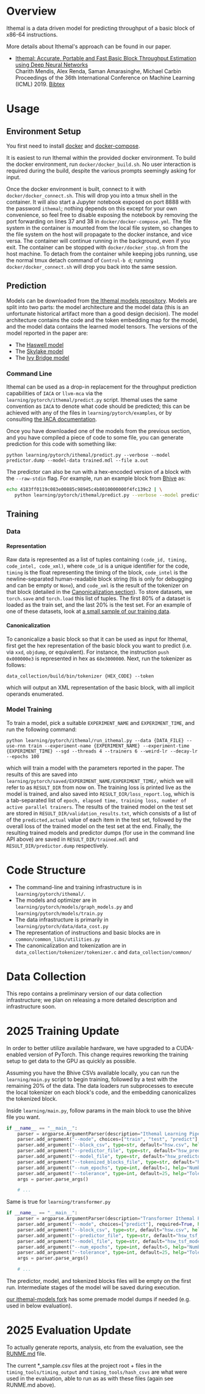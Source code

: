 
# Overview

Ithemal is a data driven model for predicting throughput of a basic block of x86-64 instructions.

More details about Ithemal's approach can be found in our paper.

* [Ithemal: Accurate, Portable and Fast Basic Block Throughput Estimation using Deep Neural Networks](https://arxiv.org/abs/1808.07412)<br>
   Charith Mendis, Alex Renda, Saman Amarasinghe, Michael Carbin<br>
   Proceedings of the 36th International Conference on Machine Learning (ICML) 2019.
   [Bibtex](http://groups.csail.mit.edu/commit/bibtex.cgi?key=ithemal-icml)

# Usage

## Environment Setup

You first need to install [docker](https://github.com/docker/docker-install) and [docker-compose](https://docs.docker.com/compose/install/).

It is easiest to run Ithemal within the provided docker environment.
To build the docker environment, run `docker/docker_build.sh`.
No user interaction is required during the build, despite the various prompts seemingly asking for input.

Once the docker environment is built, connect to it with `docker/docker_connect.sh`.
This will drop you into a tmux shell in the container.
It will also start a Jupyter notebook exposed on port 8888 with the password `ithemal`; nothing depends on this except for your own convenience, so feel free to disable exposing the notebook by removing the port forwarding on lines 37 and 38 in `docker/docker-compose.yml`.
The file system in the container is mounted from the local file system, so changes to the file system on the host will propagate to the docker instance, and vice versa.
The container will continue running in the background, even if you exit.
The container can be stopped with `docker/docker_stop.sh` from the host machine.
To detach from the container while keeping jobs running, use the normal tmux detach command of `Control-b d`; running `docker/docker_connect.sh` will drop you back into the same session.

## Prediction

Models can be downloaded from [the Ithemal models repository](https://www.github.com/psg-mit/Ithemal-models).
Models are split into two parts: the model architecture and the model data (this is an unfortunate historical artifact more than a good design decision).
The model architecture contains the code and the token embedding map for the model, and the model data contains the learned model tensors.
The versions of the model reported in the paper are:
- The [Haswell model](https://github.com/psg-mit/Ithemal-models/blob/master/paper/haswell/)
- The [Skylake model](https://github.com/psg-mit/Ithemal-models/blob/master/paper/skylake/)
- The [Ivy Bridge model](https://github.com/psg-mit/Ithemal-models/blob/master/paper/ivybridge/)

### Command Line

Ithemal can be used as a drop-in replacement for the throughput prediction capabilities of `IACA` or `llvm-mca` via the `learning/pytorch/ithemal/predict.py` script.
Ithemal uses the same convention as `IACA` to denote what code should be predicted; this can be achieved with any of the files in `learning/pytorch/examples`, or by consulting [the IACA documentation](https://software.intel.com/en-us/articles/intel-architecture-code-analyzer).

Once you have downloaded one of the models from the previous section, and you have compiled a piece of code to some file, you can generate prediction for this code with something like:
```
python learning/pytorch/ithemal/predict.py --verbose --model predictor.dump --model-data trained.mdl --file a.out
```

The predictor can also be run with a hex-encoded version of a block with the `--raw-stdin` flag. For example, run an example block from [Bhive](https://github.com/ithemal/bhive/blob/master/benchmark/throughput/hsw.csv) as:
```bash
echo 4183ff0119c083e00885c98945c4b8010000000f4fc139c2 | \
   python learning/pytorch/ithemal/predict.py --verbose --model predictor.dump --model-data trained.mdl --raw-stdin
```

## Training

### Data

#### Representation

Raw data is represented as a list of tuples containing `(code_id, timing, code_intel, code_xml)`, where `code_id` is a unique identifier for the code, `timing` is the float representing the timing of the block, `code_intel` is the newline-separated human-readable block string (tis is only for debugging and can be empty or `None`), and `code_xml` is the result of the tokenizer on that block (detailed in the [Canonicalization section](#canonicalization)).
To store datasets, we `torch.save` and `torch.load` this list of tuples.
The first 80% of a dataset is loaded as the train set, and the last 20% is the test set.
For an example of one of these datasets, look at [a small sample of our training data](https://github.com/psg-mit/Ithemal-models/blob/master/paper/data/haswell_sample1000.data).

#### Canonicalization

To canonicalize a basic block so that it can be used as input for Ithemal, first get the hex representation of the basic block you want to predict (i.e. via `xxd`, `objdump`, or equivalent).
For instance, the instruction `push   0x000000e3` is represented in hex as `68e3000000`.
Next, run the tokenizer as follows:
```
data_collection/build/bin/tokenizer {HEX_CODE} --token
```
which will output an XML representation of the basic block, with all implicit operands enumerated.

### Model Training

To train a model, pick a suitable `EXPERIMENT_NAME` and `EXPERIMENT_TIME`, and run the following command:
```
python learning/pytorch/ithemal/run_ithemal.py --data {DATA_FILE} --use-rnn train --experiment-name {EXPERIMENT_NAME} --experiment-time {EXPERIMENT_TIME} --sgd --threads 4 --trainers 6 --weird-lr --decay-lr --epochs 100
```
which will train a model with the parameters reported in the paper.
The results of this are saved into `learning/pytorch/saved/EXPERIMENT_NAME/EXPERIMENT_TIME/`, which we will refer to as `RESULT_DIR` from now on.
The training loss is printed live as the model is trained, and also saved into `RESULT_DIR/loss_report.log`, which is a tab-separated list of `epoch, elapsed time, training loss, number of active parallel trainers`.
The results of the trained model on the test set are stored in `RESULT_DIR/validation_results.txt`, which consists of a list of of the `predicted,actual` value of each item in the test set, followed by the overall loss of the trained model on the test set at the end.
Finally, the resulting trained models and predictor dumps (for use in the command line API above) are saved in `RESULT_DIR/trained.mdl` and `RESULT_DIR/predictor.dump` respectively.

# Code Structure

- The command-line and training infrastructure is in `learning/pytorch/ithemal/`.
- The models and optimizer are in `learning/pytorch/models/graph_models.py` and `learning/pytorch/models/train.py`
- The data infrastructure is primarily in `learning/pytorch/data/data_cost.py`
- The representation of instructions and basic blocks are in `common/common_libs/utilities.py`
- The canonicalization and tokenization are in `data_collection/tokenizer/tokenizer.c` and `data_collection/common/`

# Data Collection

This repo contains a preliminary version of our data collection infrastructure; we plan on releasing a more detailed description and infrastructure soon.

# 2025 Training Update

In order to better utilize available hardware, we have upgraded to a CUDA-enabled version of PyTorch.
This change requires reworking the training setup to get data to the GPU as quickly as possible.

Assuming you have the Bhive CSVs available locally, you can run the `learning/main.py` script to begin
training, followed by a test with the remaining 20% of the data. The data loaders run subprocesses to
execute the local tokenizer on each block's code, and the embedding canonicalizes the tokenized block.

Inside `learning/main.py`, follow params in the main block to use the bhive file you want.
```python
if __name__ == "__main__":
    parser = argparse.ArgumentParser(description="Ithemal Learning Pipeline")
    parser.add_argument("--mode", choices=["train", "test", "predict"], required=True, help="Mode to run: train, test, or predict")
    parser.add_argument("--block_csv", type=str, default="hsw.csv", help="CSV file with blocks")
    parser.add_argument("--predictor_file", type=str, default="hsw_predictor.dump", help="Predictor dump file")
    parser.add_argument("--model_file", type=str, default="hsw_predictor.mdl", help="Model file")
    parser.add_argument("--tokenized_blocks_file", type=str, default="hsw_tokenized_blocks.pkl", help="Tokenized blocks pickle file")
    parser.add_argument("--num_epochs", type=int, default=1, help="Number of epochs for training")
    parser.add_argument("--tolerance", type=int, default=25, help="Tolerance for accuracy calculation")
    args = parser.parse_args()

    # ...
```

Same is true for `learning/transformer.py`

```python
if __name__ == "__main__":
    parser = argparse.ArgumentParser(description="Transformer Ithemal Pipeline")
    parser.add_argument("--mode", choices=["predict"], required=True, help="Mode to run: predict only for now")
    parser.add_argument("--block_csv", type=str, default="hsw.csv", help="CSV file with blocks")
    parser.add_argument("--predictor_file", type=str, default="hsw_tsf_predictor.pkl", help="Predictor dump file")
    parser.add_argument("--model_file", type=str, default="hsw_tsf_model.pkl", help="Model file")
    parser.add_argument("--num_epochs", type=int, default=5, help="Number of training epochs")
    parser.add_argument("--tolerance", type=int, default=25, help="Tolerance for accuracy calculation")
    args = parser.parse_args()

    # ...
```

The predictor, model, and tokenized blocks files will be empty on the first run. Intermediate stages of the model will be saved during execution.

[our ithemal-models fork](https://github.com/tninesling/ithemal-models/tree/master/update-2025) has some premade model dumps if needed (e.g. used in below evaluation).

# 2025 Evaluation Update

To actually generate reports, analysis, etc from the evaluation, see the [RUNME.md](RUNME.md) file.

The current *_sample.csv files at the project root + files in the `timing_tools/timing_output` and `timing_tools/hash_csvs` are what were used in the evaluation, able to run as as with these files (again see RUNME.md above).
